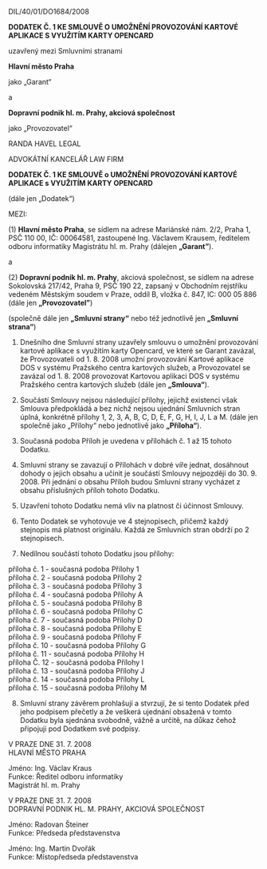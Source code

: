  

DIL/40/01/DO1684/2008


**DODATEK Č. 1 KE SMLOUVĚ O UMOŽNĚNÍ PROVOZOVÁNÍ KARTOVÉ APLIKACE S VYUŽITÍM KARTY OPENCARD**

 

uzavřený mezi Smluvními stranami  

**Hlavní město Praha**  

jako „Garant“  

a  

**Dopravní podnik hl. m. Prahy, akciová společnost**  

jako „Provozovatel“  

RANDA HAVEL LEGAL  

ADVOKÁTNÍ KANCELÁŘ LAW FIRM  



**DODATEK Č. 1 KE SMLOUVĚ o UMOŽNĚNÍ PROVOZOVÁNÍ KARTOVÉ APLIKACE s VYUŽITÍM KARTY OPENCARD**  

(dále jen „Dodatek“)  

MEZI:

(1) **Hlavní město Praha**, se sídlem na adrese Mariánské nám. 2/2, Praha 1, PSČ 110 00, IČ: 00064581, zastoupené Ing. Václavem Krausem, ředitelem odboru informatiky Magistrátu hl. m. Prahy (dálejen **„Garant”**).  

a  

(2) **Dopravní podnik hl. m. Prahy**, akciová společnost, se sídlem na adrese Sokolovská 217/42, Praha 9, PSČ 190 22, zapsaný v Obchodním rejstříku vedeném Městským soudem v Praze, oddíl B, vložka č. 847, lC: 000 05 886 (dále jen **„Provozovatel”**)

(společně dále jen **„Smluvní strany“** nebo též jednotlivě jen **„Smluvní strana“**)

1) Dnešního dne Smluvní strany uzavřely smlouvu o umožnění provozování kartové aplikace s využitím
karty Opencard, ve které se Garant zavázal, že Provozovateli od 1. 8. 2008 umožní provozování
Kartové aplikace DOS v systému Pražského centra kartových služeb, a Provozovatel se zavázal od 1. 8. 2008 provozovat Kartovou aplikaci DOS v systému Pražského centra kartových služeb (dále jen **„Smlouva“**).  

2) Součástí Smlouvy nejsou následující přílohy, jejichž existenci však Smlouva předpokládá a bez nichž
nejsou ujednání Smluvních stran úplná, konkrétně přílohy 1, 2, 3, A, B, C, D, E, F, G, H, I, J, L a M.
(dále jen společně jako „Přílohy“ nebo jednotlivě jako **„Příloha“**).

3) Současná podoba Příloh je uvedena v přílohách č. 1 až 15 tohoto Dodatku.

4) Smluvní strany se zavazují o Přílohách v dobré víře jednat, dosáhnout dohody o jejich obsahu a učinit
je součástí Smlouvy nejpozději do 30. 9. 2008. Při jednání o obsahu Příloh budou Smluvní strany vycházet z obsahu příslušných příloh tohoto Dodatku.

5) Uzavření tohoto Dodatku nemá vliv na platnost či účinnost Smlouvy.

6) Tento Dodatek se vyhotovuje ve 4 stejnopisech, přičemž každý stejnopis má platnost originálu. Každá
ze Smluvních stran obdrží po 2 stejnopisech.

7) Nedílnou součástí tohoto Dodatku jsou přílohy:

příloha č. 1 - současná podoba Přílohy 1  
příloha č. 2 - současná podoba Přílohy 2  
příloha č. 3 - současná podoba Přílohy 3  
příloha č. 4 - současná podoba Přílohy A  
příloha č. 5 - současná podoba Přílohy B  
příloha č. 6 - současná podoba Přílohy C  
příloha č. 7 - současná podoba Přílohy D  
příloha č. 8 - současná podoba Přílohy E  
příloha č. 9 - současná podoba Přílohy F  
příloha č. 10 - současná podoba Přílohy G  
příloha č. 11 - současná podoba Přílohy H  
příloha Č. 12 - současná podoba Přílohy I  
příloha č. 13 - současná podoba Přílohy J  
příloha č. 14 - současná podoba Přílohy L  
příloha č. 15 - současná podoba Přílohy M  

 
8) Smluvní strany závěrem prohlašují a stvrzují, že si tento Dodatek před jeho podpisem přečetly a že
veškerá ujednání obsažená v tomto Dodatku byla sjednána svobodně, vážně a určitě, na důkaz čehož
připojuji pod Dodatkem své podpisy.

V PRAZE DNE 31. 7. 2008  
HLAVNÍ MĚSTO PRAHA  

Jméno: Ing. Václav Kraus  
Funkce: Ředitel odboru informatiky  
Magistrát hl. m. Prahy  


V PRAZE DNE 31. 7. 2008  
DOPRAVNÍ PODNIK HL. M. PRAHY, AKCIOVÁ SPOLEČNOST  

Jméno: Radovan Šteiner  
Funkce: Předseda představenstva  

Jméno: Ing. Martin Dvořák  
Funkce: Místopředseda představenstva   

 

